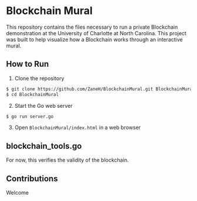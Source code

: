 # Blockchain Mural
This repository contains the files necessary to run a private Blockchain demonstration at the
University of Charlotte at North Carolina. This project was built to help visualize how a
Blockchain works through an interactive mural.

## How to Run
1. Clone the repository
```bash
$ git clone https://github.com/ZaneH/BlockchainMural.git BlockchainMural
$ cd BlockchainMural
```

2. Start the Go web server
```bash
$ go run server.go
```

3. Open `BlockchainMural/index.html` in a web browser

## blockchain_tools.go
For now, this verifies the validity of the blockchain.

## Contributions
Welcome
